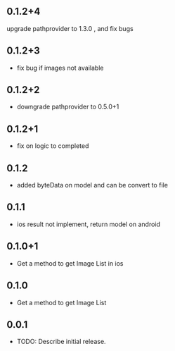 ## 0.1.2+4
upgrade pathprovider to 1.3.0 , and fix bugs

## 0.1.2+3
* fix bug if images not available

## 0.1.2+2
* downgrade pathprovider to 0.5.0+1

## 0.1.2+1
*  fix on logic to completed

## 0.1.2
* added byteData on model and can be convert to file

## 0.1.1
* ios result not implement, return model on android

## 0.1.0+1
* Get a method to get Image List in ios

## 0.1.0
* Get a method to get Image List

## 0.0.1

* TODO: Describe initial release.
